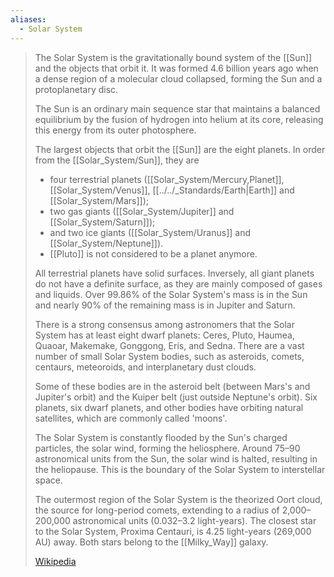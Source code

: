 ```yaml
---
aliases:
  - Solar System
---
```



> The Solar System is the gravitationally bound system of the [[Sun]] and the objects that orbit it. 
> It was formed 4.6 billion years ago when a dense region of a molecular cloud collapsed, 
> forming the Sun and a protoplanetary disc. 
> 
> The Sun is an ordinary main sequence star that maintains a balanced equilibrium 
> by the fusion of hydrogen into helium at its core, releasing this energy from its outer photosphere. 
>
> The largest objects that orbit the [[Sun]] are the eight planets. 
> In order from the [[Solar_System/Sun]], they are 
> - four terrestrial planets ([[Solar_System/Mercury,Planet]], [[Solar_System/Venus]], [[../../_Standards/Earth|Earth]] and [[Solar_System/Mars]]); 
> - two gas giants ([[Solar_System/Jupiter]] and [[Solar_System/Saturn]]); 
>  - and two ice giants ([[Solar_System/Uranus]] and [[Solar_System/Neptune]]). 
>  - [[Pluto]] is not considered to be a planet anymore. 
> 
> All terrestrial planets have solid surfaces. 
> Inversely, all giant planets do not have a definite surface, as they are mainly composed of gases and liquids. 
> Over 99.86% of the Solar System's mass is in the Sun and nearly 90% of the remaining mass is in Jupiter and Saturn.
>
> There is a strong consensus among astronomers that the Solar System has at least eight dwarf planets: 
> Ceres, Pluto, Haumea, Quaoar, Makemake, Gonggong, Eris, and Sedna. 
> There are a vast number of small Solar System bodies, such as 
> asteroids, comets, centaurs, meteoroids, and interplanetary dust clouds. 
> 
> Some of these bodies are in the asteroid belt (between Mars's and Jupiter's orbit) 
> and the Kuiper belt (just outside Neptune's orbit). 
> Six planets, six dwarf planets, and other bodies have orbiting natural satellites, which are commonly called 'moons'.
>
> The Solar System is constantly flooded by the Sun's charged particles, the solar wind, forming the heliosphere. 
> Around 75–90 astronomical units from the Sun, the solar wind is halted, resulting in the heliopause. 
> This is the boundary of the Solar System to interstellar space. 
> 
> The outermost region of the Solar System is the theorized Oort cloud, the source for long-period comets, 
> extending to a radius of 2,000–200,000 astronomical units (0.032–3.2 light-years). 
> The closest star to the Solar System, Proxima Centauri, is 4.25 light-years (269,000 AU) away. 
> Both stars belong to the [[Milky_Way]] galaxy.
>
> [Wikipedia](https://en.wikipedia.org/wiki/Solar%20System)



